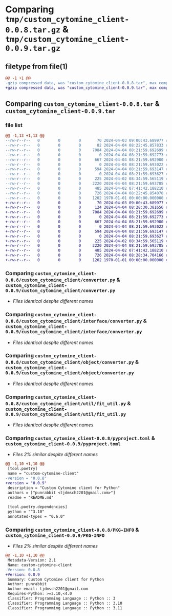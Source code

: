 # Comparing `tmp/custom_cytomine_client-0.0.8.tar.gz` & `tmp/custom_cytomine_client-0.0.9.tar.gz`

## filetype from file(1)

```diff
@@ -1 +1 @@
-gzip compressed data, was "custom_cytomine_client-0.0.8.tar", max compression
+gzip compressed data, was "custom_cytomine_client-0.0.9.tar", max compression
```

## Comparing `custom_cytomine_client-0.0.8.tar` & `custom_cytomine_client-0.0.9.tar`

### file list

```diff
@@ -1,13 +1,13 @@
--rw-r--r--   0        0        0       70 2024-04-03 09:00:43.689977 custom_cytomine_client-0.0.8/README.md
--rw-r--r--   0        0        0       82 2024-04-04 08:22:45.857833 custom_cytomine_client-0.0.8/custom_cytomine_client/__init__.py
--rw-r--r--   0        0        0     7084 2024-04-04 08:21:59.692699 custom_cytomine_client-0.0.8/custom_cytomine_client/converter.py
--rw-r--r--   0        0        0        0 2024-04-04 08:21:59.692773 custom_cytomine_client-0.0.8/custom_cytomine_client/interface/__init__.py
--rw-r--r--   0        0        0      667 2024-04-04 08:21:59.692900 custom_cytomine_client-0.0.8/custom_cytomine_client/interface/converter.py
--rw-r--r--   0        0        0        0 2024-04-04 08:21:59.693022 custom_cytomine_client-0.0.8/custom_cytomine_client/object/__init__.py
--rw-r--r--   0        0        0      594 2024-04-04 08:21:59.693147 custom_cytomine_client-0.0.8/custom_cytomine_client/object/converter.py
--rw-r--r--   0        0        0        0 2024-04-04 08:21:59.693627 custom_cytomine_client-0.0.8/custom_cytomine_client/util/__init__.py
--rw-r--r--   0        0        0      225 2024-04-02 08:34:59.565119 custom_cytomine_client-0.0.8/custom_cytomine_client/util/custom_exception.py
--rw-r--r--   0        0        0     2220 2024-04-04 08:21:59.693785 custom_cytomine_client-0.0.8/custom_cytomine_client/util/fit_util.py
--rw-r--r--   0        0        0      485 2024-04-02 07:41:42.188210 custom_cytomine_client-0.0.8/custom_cytomine_client/util/normal_util.py
--rw-r--r--   0        0        0      726 2024-04-04 08:22:45.854078 custom_cytomine_client-0.0.8/pyproject.toml
--rw-r--r--   0        0        0     1202 1970-01-01 00:00:00.000000 custom_cytomine_client-0.0.8/PKG-INFO
+-rw-r--r--   0        0        0       70 2024-04-03 09:00:43.689977 custom_cytomine_client-0.0.9/README.md
+-rw-r--r--   0        0        0      124 2024-04-04 08:28:30.381656 custom_cytomine_client-0.0.9/custom_cytomine_client/__init__.py
+-rw-r--r--   0        0        0     7084 2024-04-04 08:21:59.692699 custom_cytomine_client-0.0.9/custom_cytomine_client/converter.py
+-rw-r--r--   0        0        0        0 2024-04-04 08:21:59.692773 custom_cytomine_client-0.0.9/custom_cytomine_client/interface/__init__.py
+-rw-r--r--   0        0        0      667 2024-04-04 08:21:59.692900 custom_cytomine_client-0.0.9/custom_cytomine_client/interface/converter.py
+-rw-r--r--   0        0        0        0 2024-04-04 08:21:59.693022 custom_cytomine_client-0.0.9/custom_cytomine_client/object/__init__.py
+-rw-r--r--   0        0        0      594 2024-04-04 08:21:59.693147 custom_cytomine_client-0.0.9/custom_cytomine_client/object/converter.py
+-rw-r--r--   0        0        0        0 2024-04-04 08:21:59.693627 custom_cytomine_client-0.0.9/custom_cytomine_client/util/__init__.py
+-rw-r--r--   0        0        0      225 2024-04-02 08:34:59.565119 custom_cytomine_client-0.0.9/custom_cytomine_client/util/custom_exception.py
+-rw-r--r--   0        0        0     2220 2024-04-04 08:21:59.693785 custom_cytomine_client-0.0.9/custom_cytomine_client/util/fit_util.py
+-rw-r--r--   0        0        0      485 2024-04-02 07:41:42.188210 custom_cytomine_client-0.0.9/custom_cytomine_client/util/normal_util.py
+-rw-r--r--   0        0        0      726 2024-04-04 08:28:34.704166 custom_cytomine_client-0.0.9/pyproject.toml
+-rw-r--r--   0        0        0     1202 1970-01-01 00:00:00.000000 custom_cytomine_client-0.0.9/PKG-INFO
```

### Comparing `custom_cytomine_client-0.0.8/custom_cytomine_client/converter.py` & `custom_cytomine_client-0.0.9/custom_cytomine_client/converter.py`

 * *Files identical despite different names*

### Comparing `custom_cytomine_client-0.0.8/custom_cytomine_client/interface/converter.py` & `custom_cytomine_client-0.0.9/custom_cytomine_client/interface/converter.py`

 * *Files identical despite different names*

### Comparing `custom_cytomine_client-0.0.8/custom_cytomine_client/object/converter.py` & `custom_cytomine_client-0.0.9/custom_cytomine_client/object/converter.py`

 * *Files identical despite different names*

### Comparing `custom_cytomine_client-0.0.8/custom_cytomine_client/util/fit_util.py` & `custom_cytomine_client-0.0.9/custom_cytomine_client/util/fit_util.py`

 * *Files identical despite different names*

### Comparing `custom_cytomine_client-0.0.8/pyproject.toml` & `custom_cytomine_client-0.0.9/pyproject.toml`

 * *Files 2% similar despite different names*

```diff
@@ -1,10 +1,10 @@
 [tool.poetry]
 name = "custom-cytomine-client"
-version = "0.0.8"
+version = "0.0.9"
 description = "Custom Cytomine client for Python"
 authors = ["punrabbit <tjdmsch2201@gmail.com>"]
 readme = "README.md"
 
 [tool.poetry.dependencies]
 python = "^3.10"
 annotated-types = "0.6.0"
```

### Comparing `custom_cytomine_client-0.0.8/PKG-INFO` & `custom_cytomine_client-0.0.9/PKG-INFO`

 * *Files 2% similar despite different names*

```diff
@@ -1,10 +1,10 @@
 Metadata-Version: 2.1
 Name: custom-cytomine-client
-Version: 0.0.8
+Version: 0.0.9
 Summary: Custom Cytomine client for Python
 Author: punrabbit
 Author-email: tjdmsch2201@gmail.com
 Requires-Python: >=3.10,<4.0
 Classifier: Programming Language :: Python :: 3
 Classifier: Programming Language :: Python :: 3.10
 Classifier: Programming Language :: Python :: 3.11
```

